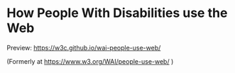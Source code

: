 # How People With Disabilities use the Web

Preview: https://w3c.github.io/wai-people-use-web/

(Formerly at https://www.w3.org/WAI/people-use-web/ )

